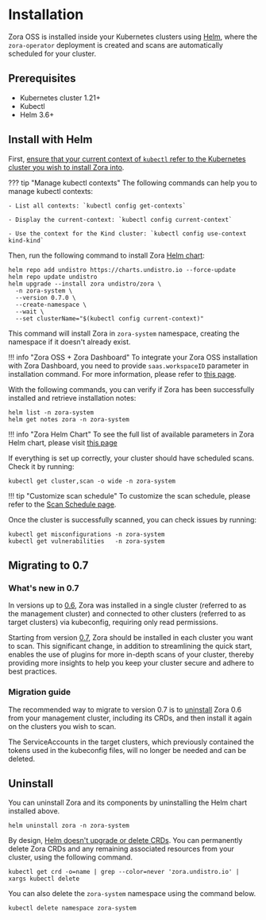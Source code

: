 # Installation

Zora OSS is installed inside your Kubernetes clusters using [Helm](https://helm.sh/),
where the `zora-operator` deployment is created and scans are automatically scheduled for your cluster.

## Prerequisites

- Kubernetes cluster 1.21+
- Kubectl
- Helm 3.6+

## Install with Helm

First, [ensure that your current context of `kubectl` refer to the Kubernetes cluster you wish to install Zora into](https://kubernetes.io/docs/tasks/access-application-cluster/configure-access-multiple-clusters/).

??? tip "Manage kubectl contexts"
    The following commands can help you to manage kubectl contexts:

    - List all contexts: `kubectl config get-contexts`

    - Display the current-context: `kubectl config current-context`

    - Use the context for the Kind cluster: `kubectl config use-context kind-kind`

Then, run the following command to install Zora [Helm chart](https://helm.sh/docs/topics/charts/):

```shell
helm repo add undistro https://charts.undistro.io --force-update
helm repo update undistro
helm upgrade --install zora undistro/zora \
  -n zora-system \
  --version 0.7.0 \
  --create-namespace \
  --wait \
  --set clusterName="$(kubectl config current-context)"
```

This command will install Zora in `zora-system` namespace, creating the namespace if it doesn't already exist.

!!! info "Zora OSS + Zora Dashboard"
    To integrate your Zora OSS installation with Zora Dashboard, you need to provide `saas.workspaceID` parameter in installation command. 
    For more information, please refer to [this page](../dashboard.md#getting-started).

With the following commands, you can verify if Zora has been successfully installed and retrieve installation notes:

```shell
helm list -n zora-system
helm get notes zora -n zora-system
```

!!! info "Zora Helm Chart"
    To see the full list of available parameters in Zora Helm chart, please visit [this page](../helm-chart.md)

If everything is set up correctly, your cluster should have scheduled scans. Check it by running:

```shell
kubectl get cluster,scan -o wide -n zora-system
```

!!! tip "Customize scan schedule"
    To customize the scan schedule, please refer to the [Scan Schedule page](../configuration/scan-schedule.md).

Once the cluster is successfully scanned, you can check issues by running:

```shell
kubectl get misconfigurations -n zora-system
kubectl get vulnerabilities   -n zora-system
```

## Migrating to 0.7

### What's new in 0.7

In versions up to [0.6](/v0.6/), Zora was installed in a single cluster (referred to as the management cluster) 
and connected to other clusters (referred to as target clusters) via kubeconfig, requiring only read permissions.

Starting from version [0.7](/v0.7/), Zora should be installed in each cluster you want to scan. 
This significant change, in addition to streamlining the quick start, 
enables the use of plugins for more in-depth scans of your cluster, 
thereby providing more insights to help you keep your cluster secure and adhere to best practices.

### Migration guide

The recommended way to migrate to version 0.7 is to [uninstall](#uninstall) Zora 0.6 from your management cluster, 
including its CRDs, and then install it again on the clusters you wish to scan. 

The ServiceAccounts in the target clusters, which previously contained the tokens used in the kubeconfig files, 
will no longer be needed and can be deleted.

## Uninstall

You can uninstall Zora and its components by uninstalling the Helm chart installed above.

```shell
helm uninstall zora -n zora-system
```

By design, [Helm doesn't upgrade or delete CRDs](https://helm.sh/docs/chart_best_practices/custom_resource_definitions/#some-caveats-and-explanations).
You can permanently delete Zora CRDs and any remaining associated resources from your cluster, using the following command.

```shell
kubectl get crd -o=name | grep --color=never 'zora.undistro.io' | xargs kubectl delete
```

You can also delete the `zora-system` namespace using the command below.

```shell
kubectl delete namespace zora-system
```
